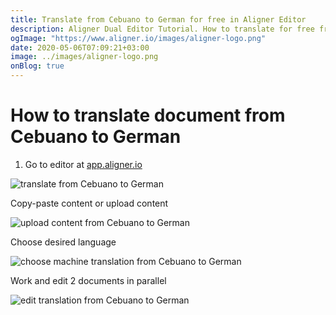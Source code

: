 ```yaml
---
title: Translate from Cebuano to German for free in Aligner Editor
description: Aligner Dual Editor Tutorial. How to translate for free from Cebuano to German. Aligner is multilingual document management platform. 
ogImage: "https://www.aligner.io/images/aligner-logo.png"
date: 2020-05-06T07:09:21+03:00
image: ../images/aligner-logo.png
onBlog: true
---
```


# How to translate document from Cebuano to German

1. Go to editor at [app.aligner.io](https://app.aligner.io "Aligner App web page")

![translate from Cebuano to German](../aligner-blank-editor.png "translate from Cebuano to German")

Copy-paste content or upload content

![upload content from Cebuano to German](../aligner-uploaded-document.png "upload content from Cebuano to German")

Choose desired language

![choose machine translation from Cebuano to German](../aligner-language-dropdown.png "choose machine translation from Cebuano to German")

Work and edit 2 documents in parallel

![edit translation from Cebuano to German](../aligner-double-sitded-editor.png "edit translation from Cebuano to German")

